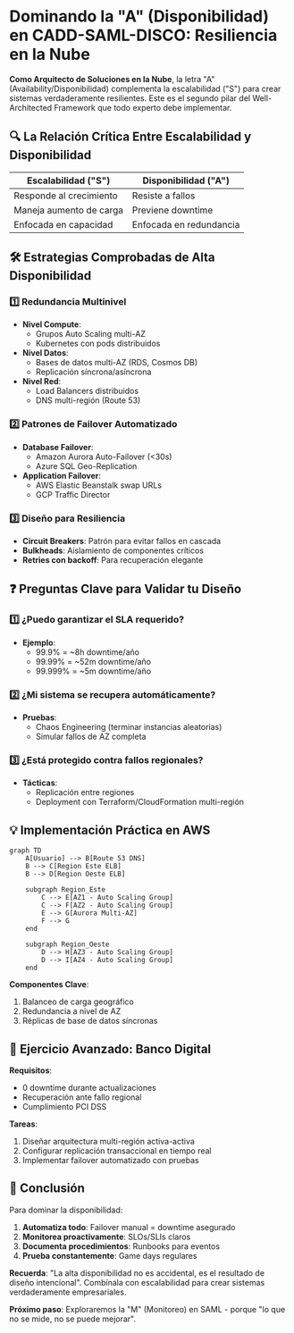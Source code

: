# **Dominando la "A" (Disponibilidad) en CADD-SAML-DISCO: Resiliencia en la Nube**

**Como Arquitecto de Soluciones en la Nube**, la letra "A" (Availability/Disponibilidad) complementa la escalabilidad ("S") para crear sistemas verdaderamente resilientes. Este es el segundo pilar del Well-Architected Framework que todo experto debe implementar.

## **🔍 La Relación Crítica Entre Escalabilidad y Disponibilidad**

| **Escalabilidad ("S")** | **Disponibilidad ("A")** |
|-------------------------|--------------------------|
| Responde al crecimiento | Resiste a fallos |
| Maneja aumento de carga | Previene downtime |
| Enfocada en capacidad | Enfocada en redundancia |

## **🛠 Estrategias Comprobadas de Alta Disponibilidad**

### **1️⃣ Redundancia Multinivel**
- **Nivel Compute**: 
  - Grupos Auto Scaling multi-AZ
  - Kubernetes con pods distribuidos
- **Nivel Datos**:
  - Bases de datos multi-AZ (RDS, Cosmos DB)
  - Replicación síncrona/asíncrona
- **Nivel Red**:
  - Load Balancers distribuidos
  - DNS multi-región (Route 53)

### **2️⃣ Patrones de Failover Automatizado**
- **Database Failover**: 
  - Amazon Aurora Auto-Failover (<30s)
  - Azure SQL Geo-Replication
- **Application Failover**:
  - AWS Elastic Beanstalk swap URLs
  - GCP Traffic Director

### **3️⃣ Diseño para Resiliencia**
- **Circuit Breakers**: Patrón para evitar fallos en cascada
- **Bulkheads**: Aislamiento de componentes críticos
- **Retries con backoff**: Para recuperación elegante

## **❓ Preguntas Clave para Validar tu Diseño**

### **1️⃣ ¿Puedo garantizar el SLA requerido?**
- **Ejemplo**: 
  - 99.9% = ~8h downtime/año
  - 99.99% = ~52m downtime/año
  - 99.999% = ~5m downtime/año

### **2️⃣ ¿Mi sistema se recupera automáticamente?**
- **Pruebas**:
  - Chaos Engineering (terminar instancias aleatorias)
  - Simular fallos de AZ completa

### **3️⃣ ¿Está protegido contra fallos regionales?**
- **Tácticas**:
  - Replicación entre regiones
  - Deployment con Terraform/CloudFormation multi-región

## **💡 Implementación Práctica en AWS**

```mermaid
graph TD
    A[Usuario] --> B[Route 53 DNS]
    B --> C[Region Este ELB]
    B --> D[Region Oeste ELB]

    subgraph Region_Este
        C --> E[AZ1 - Auto Scaling Group]
        C --> F[AZ2 - Auto Scaling Group]
        E --> G[Aurora Multi-AZ]
        F --> G
    end

    subgraph Region_Oeste
        D --> H[AZ3 - Auto Scaling Group]
        D --> I[AZ4 - Auto Scaling Group]
    end
```

**Componentes Clave**:
1. Balanceo de carga geográfico
2. Redundancia a nivel de AZ
3. Réplicas de base de datos síncronas

## **🚀 Ejercicio Avanzado: Banco Digital**

**Requisitos**:
- 0 downtime durante actualizaciones
- Recuperación ante fallo regional
- Cumplimiento PCI DSS

**Tareas**:
1. Diseñar arquitectura multi-región activa-activa
2. Configurar replicación transaccional en tiempo real
3. Implementar failover automatizado con pruebas

## **🎯 Conclusión**

Para dominar la disponibilidad:
1. **Automatiza todo**: Failover manual = downtime asegurado
2. **Monitorea proactivamente**: SLOs/SLIs claros
3. **Documenta procedimientos**: Runbooks para eventos
4. **Prueba constantemente**: Game days regulares

**Recuerda**: "La alta disponibilidad no es accidental, es el resultado de diseño intencional". Combínala con escalabilidad para crear sistemas verdaderamente empresariales.

**Próximo paso**: Exploraremos la "M" (Monitoreo) en SAML - porque "lo que no se mide, no se puede mejorar".
